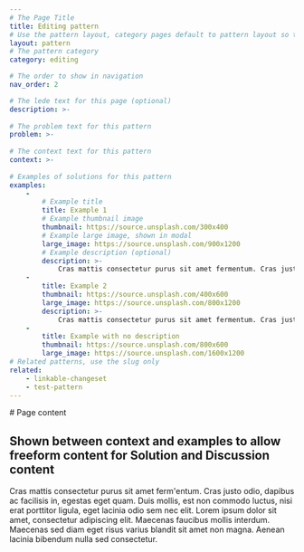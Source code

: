```yaml
---
# The Page Title
title: Editing pattern
# Use the pattern layout, category pages default to pattern layout so this is not required
layout: pattern
# The pattern category
category: editing

# The order to show in navigation
nav_order: 2

# The lede text for this page (optional)
description: >- 
      
# The problem text for this pattern
problem: >- 
      
# The context text for this pattern
context: >- 
      
# Examples of solutions for this pattern
examples:
    -
        # Example title
        title: Example 1
        # Example thumbnail image
        thumbnail: https://source.unsplash.com/300x400
        # Example large image, shown in modal
        large_image: https://source.unsplash.com/900x1200
        # Example description (optional)
        description: >-
            Cras mattis consectetur purus sit amet fermentum. Cras justo odio, dapibus ac facilisis in, egestas eget quam. Duis mollis, est non commodo luctus, nisi erat porttitor ligula, eget lacinia odio sem nec elit. Lorem ipsum dolor sit amet, consectetur adipiscing elit. Maecenas faucibus mollis interdum. Maecenas sed diam eget risus varius blandit sit amet non magna. Aenean lacinia bibendum nulla sed consectetur.
    -
        title: Example 2
        thumbnail: https://source.unsplash.com/400x600
        large_image: https://source.unsplash.com/800x1200
        description: >-
            Cras mattis consectetur purus sit amet fermentum. Cras justo odio, dapibus ac facilisis in, egestas eget quam. Duis mollis, est non commodo luctus, nisi erat porttitor ligula, eget lacinia odio sem nec elit. Lorem ipsum dolor sit amet, consectetur adipiscing elit. Maecenas faucibus mollis interdum. Maecenas sed diam eget risus varius blandit sit amet non magna. Aenean lacinia bibendum nulla sed consectetur.
    -
        title: Example with no description
        thumbnail: https://source.unsplash.com/800x600
        large_image: https://source.unsplash.com/1600x1200
# Related patterns, use the slug only
related:
    - linkable-changeset
    - test-pattern
---
```


# Page content

## Shown between context and examples to allow freeform content for Solution and Discussion content

Cras mattis consectetur purus sit amet ferm'entum. Cras justo odio, dapibus ac facilisis in, egestas eget quam. Duis mollis, est non commodo luctus, nisi erat porttitor ligula, eget lacinia odio sem nec elit. Lorem ipsum dolor sit amet, consectetur adipiscing elit. Maecenas faucibus mollis interdum. Maecenas sed diam eget risus varius blandit sit amet non magna. Aenean lacinia bibendum nulla sed consectetur.
